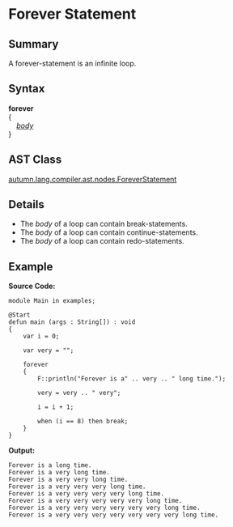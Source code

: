 # Forever Statement

## Summary

A forever-statement is an infinite loop.

## Syntax

<div class="syntax">
<b>forever</b><br>
{<br>
&nbsp;&nbsp;&nbsp;&nbsp;<i><a href="Statement.md">body</a></i><br>
}<br>
</div>

## AST Class

[autumn.lang.compiler.ast.nodes.ForeverStatement](https://www.mackenziehigh.com/autumn/javadoc/autumn/lang/compiler/ast/nodes/ForeverStatement.html)

## Details

+ The <i>body</i> of a loop can contain break-statements.
+ The <i>body</i> of a loop can contain continue-statements.
+ The <i>body</i> of a loop can contain redo-statements.

## Example

**Source Code:**

```plain
module Main in examples;

@Start
defun main (args : String[]) : void
{
    var i = 0;

    var very = "";

    forever 
    {
        F::println("Forever is a" .. very .. " long time.");

        very = very .. " very";

        i = i + 1;

        when (i == 8) then break;
    }
}
```

**Output:**

```plain
Forever is a long time.
Forever is a very long time.
Forever is a very very long time.
Forever is a very very very long time.
Forever is a very very very very long time.
Forever is a very very very very very long time.
Forever is a very very very very very very long time.
Forever is a very very very very very very very long time.
```

